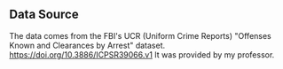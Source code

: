 ## Data Source

The data comes from the FBI's UCR (Uniform Crime Reports) "Offenses Known and Clearances by Arrest" dataset. https://doi.org/10.3886/ICPSR39066.v1
It was provided by my professor.

